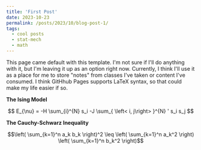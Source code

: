 ```yaml
---
title: 'First Post'
date: 2023-10-23
permalink: /posts/2023/10/blog-post-1/
tags:
  - cool posts
  - stat-mech
  - math
---
```


This page came default with this template. I'm not sure if I'll do anything with it, but I'm leaving it up as an option right now. Currently, I think I'll use it as a place for me to store "notes" from classes I've taken or content I've consumed. I think GitHhub Pages supports LaTeX syntax, so that could make my life easier if so.

**The Ising Model**


$$ E_{\nu} = -H \sum_{i}^{N} s_i  -J \sum_{ \left< i, j\right> }^{N}  ' s_i s_j $$

**The Cauchy-Schwarz Inequality**

```math
\left( \sum_{k=1}^n a_k b_k \right)^2 \leq \left( \sum_{k=1}^n a_k^2 \right) \left( \sum_{k=1}^n b_k^2 \right)
```
